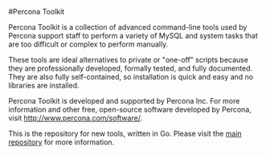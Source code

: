 #Percona Toolkit

Percona Toolkit is a collection of advanced command-line tools used by Percona support staff to perform a variety of MySQL and system tasks that are too difficult or complex to perform manually.

These tools are ideal alternatives to private or "one-off" scripts because they are professionally developed, formally tested, and fully documented. They are also fully self-contained, so installation is quick and easy and no libraries are installed.

Percona Toolkit is developed and supported by Percona Inc. For more information and other free, open-source software developed by Percona, visit http://www.percona.com/software/.

This is the repository for new tools, written in Go. Please visit the [main repository](https://github.com/percona/percona-toolkit) for more information.
